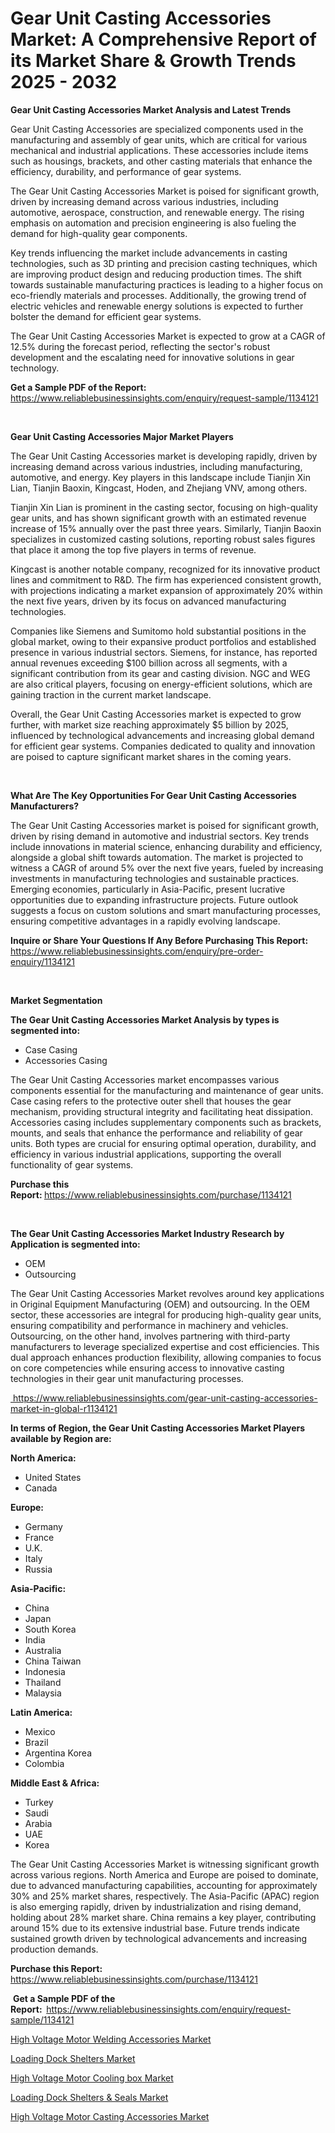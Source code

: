 <p><h1>Gear Unit Casting Accessories Market: A Comprehensive Report of its Market Share & Growth Trends 2025 - 2032</h1></p><p><strong>Gear Unit Casting Accessories Market Analysis and Latest Trends</strong></p>
<p><p>Gear Unit Casting Accessories are specialized components used in the manufacturing and assembly of gear units, which are critical for various mechanical and industrial applications. These accessories include items such as housings, brackets, and other casting materials that enhance the efficiency, durability, and performance of gear systems. </p><p>The Gear Unit Casting Accessories Market is poised for significant growth, driven by increasing demand across various industries, including automotive, aerospace, construction, and renewable energy. The rising emphasis on automation and precision engineering is also fueling the demand for high-quality gear components. </p><p>Key trends influencing the market include advancements in casting technologies, such as 3D printing and precision casting techniques, which are improving product design and reducing production times. The shift towards sustainable manufacturing practices is leading to a higher focus on eco-friendly materials and processes. Additionally, the growing trend of electric vehicles and renewable energy solutions is expected to further bolster the demand for efficient gear systems. </p><p>The Gear Unit Casting Accessories Market is expected to grow at a CAGR of 12.5% during the forecast period, reflecting the sector's robust development and the escalating need for innovative solutions in gear technology.</p></p>
<p><strong>Get a Sample PDF of the Report:&nbsp;</strong> <a href="https://www.reliablebusinessinsights.com/enquiry/request-sample/1134121?utm_campaign=100&utm_medium=2&utm_source=Github&utm_content=ia&utm_term=25032025&utm_id=gear-unit-casting-accessories">https://www.reliablebusinessinsights.com/enquiry/request-sample/1134121</a></p>
<p>&nbsp;</p>
<p><strong>Gear Unit Casting Accessories Major Market Players</strong></p>
<p><p>The Gear Unit Casting Accessories market is developing rapidly, driven by increasing demand across various industries, including manufacturing, automotive, and energy. Key players in this landscape include Tianjin Xin Lian, Tianjin Baoxin, Kingcast, Hoden, and Zhejiang VNV, among others. </p><p>Tianjin Xin Lian is prominent in the casting sector, focusing on high-quality gear units, and has shown significant growth with an estimated revenue increase of 15% annually over the past three years. Similarly, Tianjin Baoxin specializes in customized casting solutions, reporting robust sales figures that place it among the top five players in terms of revenue.</p><p>Kingcast is another notable company, recognized for its innovative product lines and commitment to R&D. The firm has experienced consistent growth, with projections indicating a market expansion of approximately 20% within the next five years, driven by its focus on advanced manufacturing technologies.</p><p>Companies like Siemens and Sumitomo hold substantial positions in the global market, owing to their expansive product portfolios and established presence in various industrial sectors. Siemens, for instance, has reported annual revenues exceeding $100 billion across all segments, with a significant contribution from its gear and casting division. NGC and WEG are also critical players, focusing on energy-efficient solutions, which are gaining traction in the current market landscape.</p><p>Overall, the Gear Unit Casting Accessories market is expected to grow further, with market size reaching approximately $5 billion by 2025, influenced by technological advancements and increasing global demand for efficient gear systems. Companies dedicated to quality and innovation are poised to capture significant market shares in the coming years.</p></p>
<p>&nbsp;</p>
<p><strong>What Are The Key Opportunities For Gear Unit Casting Accessories Manufacturers?</strong></p>
<p><p>The Gear Unit Casting Accessories market is poised for significant growth, driven by rising demand in automotive and industrial sectors. Key trends include innovations in material science, enhancing durability and efficiency, alongside a global shift towards automation. The market is projected to witness a CAGR of around 5% over the next five years, fueled by increasing investments in manufacturing technologies and sustainable practices. Emerging economies, particularly in Asia-Pacific, present lucrative opportunities due to expanding infrastructure projects. Future outlook suggests a focus on custom solutions and smart manufacturing processes, ensuring competitive advantages in a rapidly evolving landscape.</p></p>
<p><strong>Inquire or Share Your Questions If Any Before Purchasing This Report:</strong> <a href="https://www.reliablebusinessinsights.com/enquiry/pre-order-enquiry/1134121?utm_campaign=100&utm_medium=2&utm_source=Github&utm_content=ia&utm_term=25032025&utm_id=gear-unit-casting-accessories">https://www.reliablebusinessinsights.com/enquiry/pre-order-enquiry/1134121</a></p>
<p>&nbsp;</p>
<p><strong>Market Segmentation</strong></p>
<p><strong>The Gear Unit Casting Accessories Market Analysis by types is segmented into:</strong></p>
<p><ul><li>Case Casing</li><li>Accessories Casing</li></ul></p>
<p><p>The Gear Unit Casting Accessories market encompasses various components essential for the manufacturing and maintenance of gear units. Case casing refers to the protective outer shell that houses the gear mechanism, providing structural integrity and facilitating heat dissipation. Accessories casing includes supplementary components such as brackets, mounts, and seals that enhance the performance and reliability of gear units. Both types are crucial for ensuring optimal operation, durability, and efficiency in various industrial applications, supporting the overall functionality of gear systems.</p></p>
<p><strong>Purchase this Report:&nbsp;</strong><a href="https://www.reliablebusinessinsights.com/purchase/1134121?utm_campaign=100&utm_medium=2&utm_source=Github&utm_content=ia&utm_term=25032025&utm_id=gear-unit-casting-accessories">https://www.reliablebusinessinsights.com/purchase/1134121</a></p>
<p>&nbsp;</p>
<p><strong>The Gear Unit Casting Accessories Market Industry Research by Application is segmented into:</strong></p>
<p><ul><li>OEM</li><li>Outsourcing</li></ul></p>
<p><p>The Gear Unit Casting Accessories Market revolves around key applications in Original Equipment Manufacturing (OEM) and outsourcing. In the OEM sector, these accessories are integral for producing high-quality gear units, ensuring compatibility and performance in machinery and vehicles. Outsourcing, on the other hand, involves partnering with third-party manufacturers to leverage specialized expertise and cost efficiencies. This dual approach enhances production flexibility, allowing companies to focus on core competencies while ensuring access to innovative casting technologies in their gear unit manufacturing processes.</p></p>
<p><a href="https://www.reliablebusinessinsights.com/gear-unit-casting-accessories-market-in-global-r1134121?utm_campaign=100&utm_medium=2&utm_source=Github&utm_content=ia&utm_term=25032025&utm_id=gear-unit-casting-accessories">&nbsp;https://www.reliablebusinessinsights.com/gear-unit-casting-accessories-market-in-global-r1134121</a></p>
<p><strong>In terms of Region, the Gear Unit Casting Accessories Market Players available by Region are:</strong></p>
<p>
    <p> <strong> North America: </strong>
        <ul>
            <li>United States</li>
            <li>Canada</li>
        </ul>
        </p> 
    <p> <strong> Europe: </strong>
        <ul>
            <li>Germany</li>
            <li>France</li>
            <li>U.K.</li>
            <li>Italy</li>
            <li>Russia</li>
        </ul>
        </p> 
    <p> <strong> Asia-Pacific: </strong>
        <ul>
            <li>China</li>
            <li>Japan</li>
            <li>South Korea</li>
            <li>India</li>
            <li>Australia</li>
            <li>China Taiwan</li>
            <li>Indonesia</li>
            <li>Thailand</li>
            <li>Malaysia</li>
        </ul>
        </p> 
    <p> <strong> Latin America: </strong>
        <ul>
            <li>Mexico</li>
            <li>Brazil</li>
            <li>Argentina Korea</li>
            <li>Colombia</li>
        </ul>
        </p> 
    <p> <strong> Middle East & Africa: </strong>
        <ul>
            <li>Turkey</li>
            <li>Saudi</li>
            <li>Arabia</li>
            <li>UAE</li>
            <li>Korea</li>
        </ul>
    </p>
    </p>
<p><p>The Gear Unit Casting Accessories Market is witnessing significant growth across various regions. North America and Europe are poised to dominate, due to advanced manufacturing capabilities, accounting for approximately 30% and 25% market shares, respectively. The Asia-Pacific (APAC) region is also emerging rapidly, driven by industrialization and rising demand, holding about 28% market share. China remains a key player, contributing around 15% due to its extensive industrial base. Future trends indicate sustained growth driven by technological advancements and increasing production demands.</p></p>
<p><strong>Purchase this Report: </strong><a href="https://www.reliablebusinessinsights.com/purchase/1134121?utm_campaign=100&utm_medium=2&utm_source=Github&utm_content=ia&utm_term=25032025&utm_id=gear-unit-casting-accessories">https://www.reliablebusinessinsights.com/purchase/1134121</a></p>
<p>&nbsp;<strong>Get a Sample PDF of the Report:&nbsp;&nbsp;</strong><a href="https://www.reliablebusinessinsights.com/enquiry/request-sample/1134121?utm_campaign=100&utm_medium=2&utm_source=Github&utm_content=ia&utm_term=25032025&utm_id=gear-unit-casting-accessories">https://www.reliablebusinessinsights.com/enquiry/request-sample/1134121</a></p>
<p><strong></strong></p>
<p><p><a href="https://github.com/kadutjoelly83/Market-Research-Report-List-1/blob/main/high-voltage-motor-welding-accessories-market.md?utm_campaign=100&utm_medium=2&utm_source=Github&utm_content=ia&utm_term=25032025&utm_id=gear-unit-casting-accessories">High Voltage Motor Welding Accessories Market</a></p><p><a href="https://github.com/frodanlert/Market-Research-Report-List-1/blob/main/loading-dock-shelters-market.md?utm_campaign=100&utm_medium=2&utm_source=Github&utm_content=ia&utm_term=25032025&utm_id=gear-unit-casting-accessories">Loading Dock Shelters Market</a></p><p><a href="https://github.com/snaikraso/Market-Research-Report-List-1/blob/main/high-voltage-motor-cooling-box-market.md?utm_campaign=100&utm_medium=2&utm_source=Github&utm_content=ia&utm_term=25032025&utm_id=gear-unit-casting-accessories">High Voltage Motor Cooling box Market</a></p><p><a href="https://github.com/ilanarohalgh/Market-Research-Report-List-1/blob/main/loading-dock-shelters-seals-market.md?utm_campaign=100&utm_medium=2&utm_source=Github&utm_content=ia&utm_term=25032025&utm_id=gear-unit-casting-accessories">Loading Dock Shelters & Seals Market</a></p><p><a href="https://github.com/iperitvik8/Market-Research-Report-List-1/blob/main/high-voltage-motor-casting-accessories-market.md?utm_campaign=100&utm_medium=2&utm_source=Github&utm_content=ia&utm_term=25032025&utm_id=gear-unit-casting-accessories">High Voltage Motor Casting Accessories Market</a></p></p>